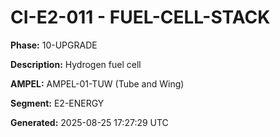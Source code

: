 # CI-E2-011 - FUEL-CELL-STACK

**Phase:** 10-UPGRADE

**Description:** Hydrogen fuel cell

**AMPEL:** AMPEL-01-TUW (Tube and Wing)

**Segment:** E2-ENERGY

**Generated:** 2025-08-25 17:27:29 UTC
